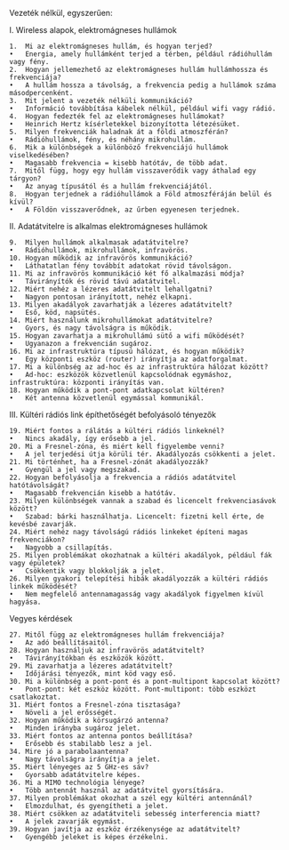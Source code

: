Vezeték nélkül, egyszerűen:

I. Wireless alapok, elektromágneses hullámok

	1.	Mi az elektromágneses hullám, és hogyan terjed?
	•	Energia, amely hullámként terjed a térben, például rádióhullám vagy fény.
	2.	Hogyan jellemezhető az elektromágneses hullám hullámhossza és frekvenciája?
	•	A hullám hossza a távolság, a frekvencia pedig a hullámok száma másodpercenként.
	3.	Mit jelent a vezeték nélküli kommunikáció?
	•	Információ továbbítása kábelek nélkül, például wifi vagy rádió.
	4.	Hogyan fedezték fel az elektromágneses hullámokat?
	•	Heinrich Hertz kísérletekkel bizonyította létezésüket.
	5.	Milyen frekvenciák haladnak át a földi atmoszférán?
	•	Rádióhullámok, fény, és néhány mikrohullám.
	6.	Mik a különbségek a különböző frekvenciájú hullámok viselkedésében?
	•	Magasabb frekvencia = kisebb hatótáv, de több adat.
	7.	Mitől függ, hogy egy hullám visszaverődik vagy áthalad egy tárgyon?
	•	Az anyag típusától és a hullám frekvenciájától.
	8.	Hogyan terjednek a rádióhullámok a Föld atmoszféráján belül és kívül?
	•	A Földön visszaverődnek, az űrben egyenesen terjednek.

II. Adatátvitelre is alkalmas elektromágneses hullámok

	9.	Milyen hullámok alkalmasak adatátvitelre?
	•	Rádióhullámok, mikrohullámok, infravörös.
	10.	Hogyan működik az infravörös kommunikáció?
	•	Láthatatlan fény továbbít adatokat rövid távolságon.
	11.	Mi az infravörös kommunikáció két fő alkalmazási módja?
	•	Távirányítók és rövid távú adatátvitel.
	12.	Miért nehéz a lézeres adatátvitelt lehallgatni?
	•	Nagyon pontosan irányított, nehéz elkapni.
	13.	Milyen akadályok zavarhatják a lézeres adatátvitelt?
	•	Eső, köd, napsütés.
	14.	Miért használunk mikrohullámokat adatátvitelre?
	•	Gyors, és nagy távolságra is működik.
	15.	Hogyan zavarhatja a mikrohullámú sütő a wifi működését?
	•	Ugyanazon a frekvencián sugároz.
	16.	Mi az infrastruktúra típusú hálózat, és hogyan működik?
	•	Egy központi eszköz (router) irányítja az adatforgalmat.
	17.	Mi a különbség az ad-hoc és az infrastruktúra hálózat között?
	•	Ad-hoc: eszközök közvetlenül kapcsolódnak egymáshoz, infrastruktúra: központi irányítás van.
	18.	Hogyan működik a pont-pont adatkapcsolat kültéren?
	•	Két antenna közvetlenül egymással kommunikál.

III. Kültéri rádiós link építhetőségét befolyásoló tényezők

	19.	Miért fontos a rálátás a kültéri rádiós linkeknél?
	•	Nincs akadály, így erősebb a jel.
	20.	Mi a Fresnel-zóna, és miért kell figyelembe venni?
	•	A jel terjedési útja körüli tér. Akadályozás csökkenti a jelet.
	21.	Mi történhet, ha a Fresnel-zónát akadályozzák?
	•	Gyengül a jel vagy megszakad.
	22.	Hogyan befolyásolja a frekvencia a rádiós adatátvitel hatótávolságát?
	•	Magasabb frekvencián kisebb a hatótáv.
	23.	Milyen különbségek vannak a szabad és licencelt frekvenciasávok között?
	•	Szabad: bárki használhatja. Licencelt: fizetni kell érte, de kevésbé zavarják.
	24.	Miért nehéz nagy távolságú rádiós linkeket építeni magas frekvenciákon?
	•	Nagyobb a csillapítás.
	25.	Milyen problémákat okozhatnak a kültéri akadályok, például fák vagy épületek?
	•	Csökkentik vagy blokkolják a jelet.
	26.	Milyen gyakori telepítési hibák akadályozzák a kültéri rádiós linkek működését?
	•	Nem megfelelő antennamagasság vagy akadályok figyelmen kívül hagyása.

Vegyes kérdések

	27.	Mitől függ az elektromágneses hullám frekvenciája?
	•	Az adó beállításaitól.
	28.	Hogyan használjuk az infravörös adatátvitelt?
	•	Távirányítókban és eszközök között.
	29.	Mi zavarhatja a lézeres adatátvitelt?
	•	Időjárási tényezők, mint köd vagy eső.
	30.	Mi a különbség a pont-pont és a pont-multipont kapcsolat között?
	•	Pont-pont: két eszköz között. Pont-multipont: több eszközt csatlakoztat.
	31.	Miért fontos a Fresnel-zóna tisztasága?
	•	Növeli a jel erősségét.
	32.	Hogyan működik a körsugárzó antenna?
	•	Minden irányba sugároz jelet.
	33.	Miért fontos az antenna pontos beállítása?
	•	Erősebb és stabilabb lesz a jel.
	34.	Mire jó a parabolaantenna?
	•	Nagy távolságra irányítja a jelet.
	35.	Miért lényeges az 5 GHz-es sáv?
	•	Gyorsabb adatátvitelre képes.
	36.	Mi a MIMO technológia lényege?
	•	Több antennát használ az adatátvitel gyorsítására.
	37.	Milyen problémákat okozhat a szél egy kültéri antennánál?
	•	Elmozdulhat, és gyengítheti a jelet.
	38.	Miért csökken az adatátviteli sebesség interferencia miatt?
	•	A jelek zavarják egymást.
	39.	Hogyan javítja az eszköz érzékenysége az adatátvitelt?
	•	Gyengébb jeleket is képes érzékelni.
